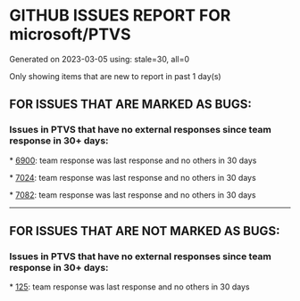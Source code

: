 
# GITHUB ISSUES REPORT FOR microsoft/PTVS


Generated on 2023-03-05 using: stale=30, all=0


Only showing items that are new to report in past 1 day(s)


## FOR ISSUES THAT ARE MARKED AS BUGS:


### Issues in PTVS that have no external responses since team response in 30+ days:


\* [6900](https://github.com/microsoft/PTVS/issues/6900 "Python 3.10 fails to hit breakpoints when &quot;Native Code Debugging&quot; is enabled."): team response was last response and no others in 30 days

\* [7024](https://github.com/microsoft/PTVS/issues/7024 "Python f-strings need syntax highlighting for expressions inside curly braces"): team response was last response and no others in 30 days

\* [7082](https://github.com/microsoft/PTVS/issues/7082 "VS2022 Python Fonts and Colors Customization Regression from VS2019, Defies Microsoft Documentation"): team response was last response and no others in 30 days

---

## FOR ISSUES THAT ARE NOT MARKED AS BUGS:


### Issues in PTVS that have no external responses since team response in 30+ days:


\* [125](https://github.com/microsoft/PTVS/issues/125 "Automatically attach to subprocesses when debugging"): team response was last response and no others in 30 days
